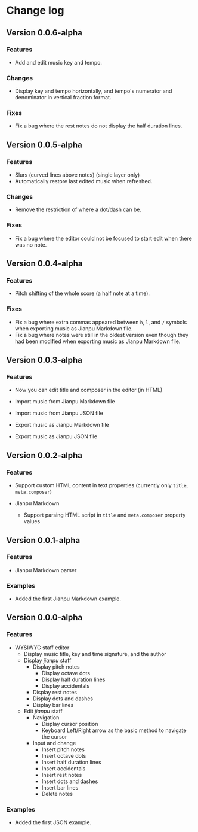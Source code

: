 # Change log

## Version 0.0.6-alpha

### Features

+ Add and edit music key and tempo.

### Changes

* Display key and tempo horizontally, and tempo's numerator and denominator in vertical fraction format.

### Fixes

- Fix a bug where the rest notes do not display the half duration lines.

## Version 0.0.5-alpha

### Features

+ Slurs (curved lines above notes) (single layer only)
+ Automatically restore last edited music when refreshed.

### Changes

+ Remove the restriction of where a dot/dash can be.

### Fixes

- Fix a bug where the editor could not be focused to start edit when there was no note.

## Version 0.0.4-alpha

### Features

+ Pitch shifting of the whole score (a half note at a time).

### Fixes

- Fix a bug where extra commas appeared between `h`, `l`, and `/` symbols when exporting music as Jianpu Markdown file.
- Fix a bug where notes were still in the oldest version even though they had been modified when exporting music as Jianpu Markdown file.

## Version 0.0.3-alpha

### Features

+ Now you can edit title and composer in the editor (in HTML)

+ Import music from Jianpu Markdown file
+ Import music from Jianpu JSON file
+ Export music as Jianpu Markdown file
+ Export music as Jianpu JSON file

## Version 0.0.2-alpha

### Features

+ Support custom HTML content in text properties (currently only `title`, `meta.composer`)

+ Jianpu Markdown
  + Support parsing HTML script in `title` and `meta.composer` property values

## Version 0.0.1-alpha

### Features

+ Jianpu Markdown parser

### Examples

+ Added the first Jianpu Markdown example.

## Version 0.0.0-alpha

### Features

+ WYSIWYG staff editor
  + Display music title, key and time signature, and the author
  + Display *jianpu* staff
    + Display pitch notes
      + Display octave dots
      + Display half duration lines
      + Display accidentals
    + Display rest notes
    + Display dots and dashes
    + Display bar lines
  + Edit *jianpu* staff
    + Navigation
      + Display cursor position
      + Keyboard Left/Right arrow as the basic method to navigate the cursor
    + Input and change
      + Insert pitch notes
      + Insert octave dots
      + Insert half duration lines
      + Insert accidentals
      + Insert rest notes
      + Insert dots and dashes
      + Insert bar lines
      + Delete notes

### Examples

+ Added the first JSON example.
